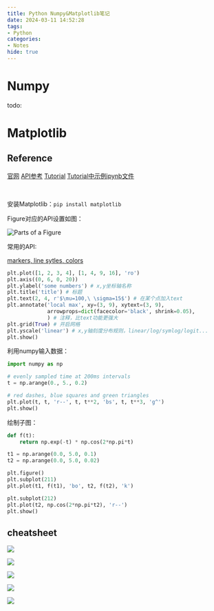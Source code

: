 ```yaml
---
title: Python Numpy&Matplotlib笔记
date: 2024-03-11 14:52:28
tags:
- Python
categories:
- Notes
hide: true
---
```


# Numpy

todo:

# Matplotlib

## Reference

[官网](https://matplotlib.org/stable/)
[API参考](https://matplotlib.org/3.8.3/api/index.html)
[Tutorial](https://matplotlib.org/stable/tutorials/pyplot.html#sphx-glr-tutorials-pyplot-py)
[Tutorial中示例ipynb文件](https://matplotlib.org/stable/_downloads/0e5d53c90d360a55082257e36bfaa2c2/pyplot.ipynb)

</br>

安装Matplotlib：`pip install matplotlib`

Figure对应的API设置如图：

![Parts of a Figure](https://matplotlib.org/stable/_images/anatomy.png)

常用的API:

[markers, line sytles, colors](https://matplotlib.org/stable/api/_as_gen/matplotlib.pyplot.plot.html#matplotlib.pyplot.plot)

```py
plt.plot([1, 2, 3, 4], [1, 4, 9, 16], 'ro')
plt.axis((0, 6, 0, 20))
plt.ylabel('some numbers') # x,y坐标轴名称
plt.title('title') # 标题
plt.text(2, 4, r'$\mu=100,\ \sigma=15$') # 在某个点加入text
plt.annotate('local max', xy=(3, 9), xytext=(3, 9),
             arrowprops=dict(facecolor='black', shrink=0.05),
             ) # 注释，比text功能更强大
plt.grid(True) # 开启网格
plt.yscale('linear') # x,y轴刻度分布规则，linear/log/symlog/logit...
plt.show()
```

利用numpy输入数据：

```py
import numpy as np

# evenly sampled time at 200ms intervals
t = np.arange(0., 5., 0.2)

# red dashes, blue squares and green triangles
plt.plot(t, t, 'r--', t, t**2, 'bs', t, t**3, 'g^')
plt.show()
```

绘制子图：

```py
def f(t):
    return np.exp(-t) * np.cos(2*np.pi*t)

t1 = np.arange(0.0, 5.0, 0.1)
t2 = np.arange(0.0, 5.0, 0.02)

plt.figure()
plt.subplot(211)
plt.plot(t1, f(t1), 'bo', t2, f(t2), 'k')

plt.subplot(212)
plt.plot(t2, np.cos(2*np.pi*t2), 'r--')
plt.show()
```

## cheatsheet

![](https://xyc-1316422823.cos.ap-shanghai.myqcloud.com/cheatsheet1.png)

![](https://xyc-1316422823.cos.ap-shanghai.myqcloud.com/cheatsheet2.png)

![](https://xyc-1316422823.cos.ap-shanghai.myqcloud.com/beginer.png)

![](https://xyc-1316422823.cos.ap-shanghai.myqcloud.com/intermediate.png)

![](https://xyc-1316422823.cos.ap-shanghai.myqcloud.com/tips.png)
